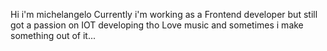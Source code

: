 Hi i'm michelangelo
Currently i'm working as a Frontend developer but still got a passion on IOT developing tho
Love music and sometimes i make something out of it...
